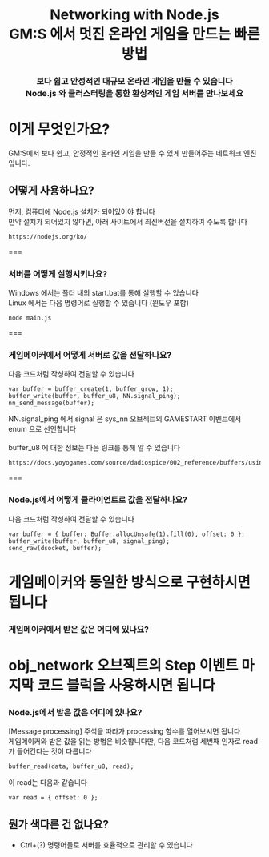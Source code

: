 <h1 align="center">Networking with Node.js<br>GM:S 에서 멋진 온라인 게임을 만드는 빠른 방법</h1>
<h3 align="center">보다 쉽고 안정적인 대규모 온라인 게임을 만들 수 있습니다<br />Node.js 와 클러스터링을 통한 환상적인 게임 서버를 만나보세요</h3>

# 이게 무엇인가요?

GM:S에서 보다 쉽고, 안정적인 온라인 게임을 만들 수 있게 만들어주는 네트워크 엔진입니다.

## 어떻게 사용하나요?

먼저, 컴퓨터에 Node.js 설치가 되어있어야 합니다<br />
만약 설치가 되어있지 않다면, 아래 사이트에서 최신버전을 설치하여 주도록 합니다
```
https://nodejs.org/ko/
```
===
### 서버를 어떻게 실행시키나요?

Windows 에서는 폴더 내의 start.bat를 통해 실행할 수 있습니다<br />
Linux 에서는 다음 명령어로 실행할 수 있습니다 (윈도우 포함)

```
node main.js
```
===
### 게임메이커에서 어떻게 서버로 값을 전달하나요?

다음 코드처럼 작성하여 전달할 수 있습니다

```
var buffer = buffer_create(1, buffer_grow, 1);
buffer_write(buffer, buffer_u8, NN.signal_ping);
nn_send_message(buffer);
```

NN.signal_ping 에서 signal 은 sys_nn 오브젝트의 GAMESTART 이벤트에서 enum 으로 선언합니다<br /><br />
buffer_u8 에 대한 정보는 다음 링크를 통해 알 수 있습니다

```
https://docs.yoyogames.com/source/dadiospice/002_reference/buffers/using%20buffers.html
```
===
### Node.js에서 어떻게 클라이언트로 값을 전달하나요?

다음 코드처럼 작성하여 전달할 수 있습니다

```
var buffer = { buffer: Buffer.allocUnsafe(1).fill(0), offset: 0 };
buffer_write(buffer, buffer_u8, signal_ping);
send_raw(dsocket, buffer);
```

게임메이커와 동일한 방식으로 구현하시면 됩니다
===
### 게임메이커에서 받은 값은 어디에 있나요?

obj_network 오브젝트의 Step 이벤트 마지막 코드 블럭을 사용하시면 됩니다
===
### Node.js에서 받은 값은 어디에 있나요?

[Message processing] 주석을 따라가 processing 함수를 열어보시면 됩니다<br />
게임메이커와 받은 값을 읽는 방법은 비슷합니다만, 다음 코드처럼 세번째 인자로 read 가 들어간다는 것이 다릅니다

```
buffer_read(data, buffer_u8, read);
```

이 read는 다음과 같습니다

```
var read = { offset: 0 };
```

## 뭔가 색다른 건 없나요?

- Ctrl+(?) 명령어들로 서버를 효율적으로 관리할 수 있습니다